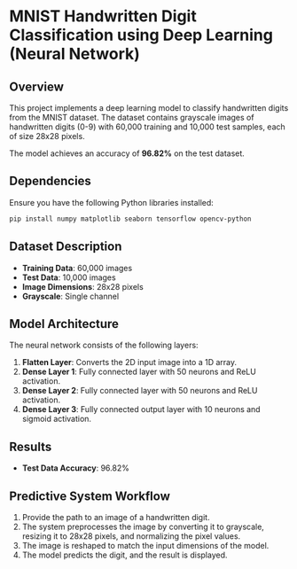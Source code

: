 # MNIST Handwritten Digit Classification using Deep Learning (Neural Network)

## Overview
This project implements a deep learning model to classify handwritten digits from the MNIST dataset. The dataset contains grayscale images of handwritten digits (0-9) with 60,000 training and 10,000 test samples, each of size 28x28 pixels.

The model achieves an accuracy of **96.82%** on the test dataset.

## Dependencies
Ensure you have the following Python libraries installed:

```bash
pip install numpy matplotlib seaborn tensorflow opencv-python
```

## Dataset Description
- **Training Data**: 60,000 images
- **Test Data**: 10,000 images
- **Image Dimensions**: 28x28 pixels
- **Grayscale**: Single channel

## Model Architecture
The neural network consists of the following layers:
1. **Flatten Layer**: Converts the 2D input image into a 1D array.
2. **Dense Layer 1**: Fully connected layer with 50 neurons and ReLU activation.
3. **Dense Layer 2**: Fully connected layer with 50 neurons and ReLU activation.
4. **Dense Layer 3**: Fully connected output layer with 10 neurons and sigmoid activation.

## Results
- **Test Data Accuracy**: 96.82%

## Predictive System Workflow
1. Provide the path to an image of a handwritten digit.
2. The system preprocesses the image by converting it to grayscale, resizing it to 28x28 pixels, and normalizing the pixel values.
3. The image is reshaped to match the input dimensions of the model.
4. The model predicts the digit, and the result is displayed.




